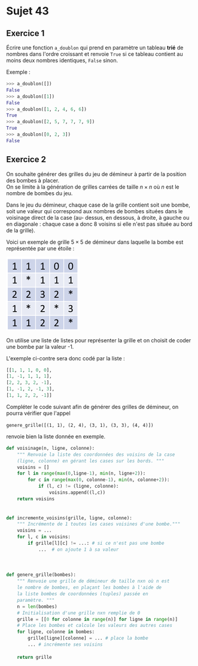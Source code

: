 # Sujet 43

## Exercice 1

Écrire une fonction `a_doublon` qui prend en paramètre un tableau **trié** de nombres dans
l'ordre croissant et renvoie `True` si ce tableau contient au moins deux nombres identiques,
`False` sinon.

Exemple :

```python
>>> a_doublon([])
False
>>> a_doublon([1])
False
>>> a_doublon([1, 2, 4, 6, 6])
True
>>> a_doublon([2, 5, 7, 7, 7, 9])
True
>>> a_doublon([0, 2, 3])
False
```

## Exercice 2

On souhaite générer des grilles du jeu de démineur à partir de la position des bombes à
placer.  
On se limite à la génération de grilles carrées de taille $n \times n$ où $n$ est le nombre de bombes du jeu.

Dans le jeu du démineur, chaque case de la grille contient soit une bombe, soit une valeur
qui correspond aux nombres de bombes situées dans le voisinage direct de la case (au-
dessus, en dessous, à droite, à gauche ou en diagonale : chaque case a donc 8 voisins si
elle n'est pas située au bord de la grille).

Voici un exemple de grille $5 \times 5$ de démineur dans laquelle la bombe est représentée par une étoile :

![image](images/image-13.png)

On utilise une liste de listes pour représenter la grille et on choisit de coder une bombe par la valeur -1.

L'exemple ci-contre sera donc codé par la liste :

```python
[[1, 1, 1, 0, 0],
[1, -1, 1, 1, 1],
[2, 2, 3, 2, -1],
[1, -1, 2, -1, 3],
[1, 1, 2, 2, -1]]
```

Compléter le code suivant afin de générer des grilles de démineur, on pourra vérifier que
l'appel

`genere_grille([(1, 1), (2, 4), (3, 1), (3, 3), (4, 4)])`

renvoie bien la liste donnée en exemple.

```python
def voisinage(n, ligne, colonne):
    """ Renvoie la liste des coordonnées des voisins de la case
    (ligne, colonne) en gérant les cases sur les bords. """
    voisins = []
    for l in range(max(0,ligne-1), min(n, ligne+2)):
        for c in range(max(0, colonne-1), min(n, colonne+2)):
            if (l, c) != (ligne, colonne):
                voisins.append((l,c))
    return voisins


def incremente_voisins(grille, ligne, colonne):
    """ Incrémente de 1 toutes les cases voisines d'une bombe."""
    voisins = ...
    for l, c in voisins:
        if grille[l][c] != ...: # si ce n'est pas une bombe
            ...  # on ajoute 1 à sa valeur



def genere_grille(bombes):
    """ Renvoie une grille de démineur de taille nxn où n est
    le nombre de bombes, en plaçant les bombes à l'aide de
    la liste bombes de coordonnées (tuples) passée en
    paramètre. """
    n = len(bombes)
    # Initialisation d'une grille nxn remplie de 0
    grille = [[0 for colonne in range(n)] for ligne in range(n)]
    # Place les bombes et calcule les valeurs des autres cases
    for ligne, colonne in bombes:
        grille[ligne][colonne] = ... # place la bombe
        ... # incrémente ses voisins

    return grille


```
